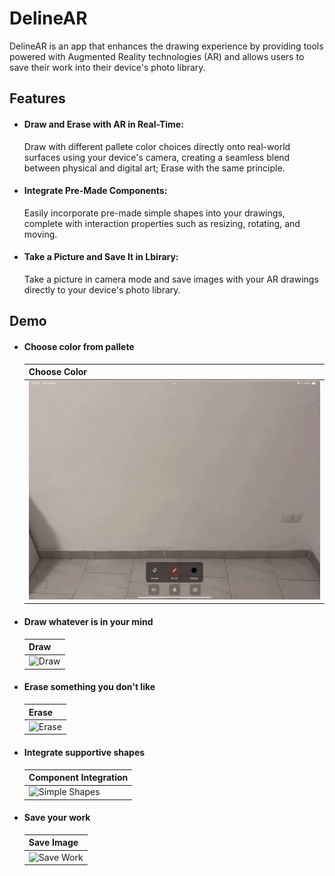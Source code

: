 # DelineAR
DelineAR is an app that enhances the drawing experience by providing tools powered with Augmented Reality technologies (AR) and allows users to save their work into their device's photo library.

## Features
- #### Draw and Erase with AR in Real-Time:
  Draw with different pallete color choices directly onto real-world surfaces using your device's camera, creating a seamless blend between physical and digital art; Erase with the same principle.
- #### Integrate Pre-Made Components:
   Easily incorporate pre-made simple shapes into your drawings, complete with interaction properties such as resizing, rotating, and moving.
- #### Take a Picture and Save It in Lbirary:
  Take a picture in camera mode and save images with your AR drawings directly to your device's photo library. 

## Demo

- #### Choose color from pallete
  | Choose Color |
  | ---- |
  | ![Choose Color](Docs/ChooseColor.gif) |

- #### Draw whatever is in your mind
  | Draw |
  | ---- |
  | ![Draw](Docs/Draw.gif) |

- #### Erase something you don't like
  | Erase |
  | ---- |
  | ![Erase](Docs/Erase.gif) |

- #### Integrate supportive shapes
  | Component Integration |
  | ---- |
  | ![Simple Shapes](Docs/ShapeIntegration.gif) |

- #### Save your work
  | Save Image |
  | ---- |
  | ![Save Work](Docs/SaveImage.gif) |



